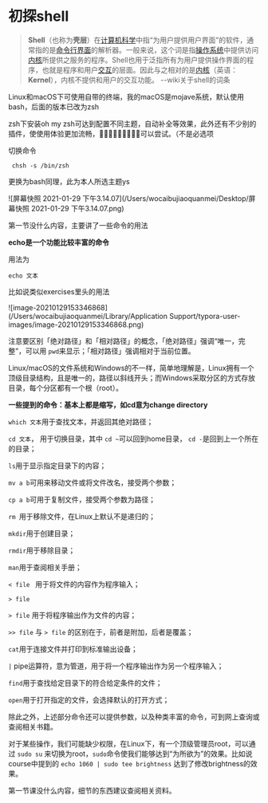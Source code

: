 # 初探shell

> **Shell**（也称为**壳层**）在[计算机科学](https://zh.wikipedia.org/wiki/電腦科學)中指“为用户提供用户界面”的软件，通常指的是[命令行界面](https://zh.wikipedia.org/wiki/命令行界面)的解析器。一般来说，这个词是指[操作系统](https://zh.wikipedia.org/wiki/作業系統)中提供访问[内核](https://zh.wikipedia.org/wiki/内核)所提供之服务的程序。Shell也用于泛指所有为用户提供操作界面的程序，也就是程序和用户[交互](https://zh.wikipedia.org/w/index.php?title=交互&action=edit&redlink=1)的层面。因此与之相对的是[内核](https://zh.wikipedia.org/wiki/内核)（英语：**Kernel**），内核不提供和用户的交互功能。                                                                  --wiki关于shell的词条

Linux和macOS下可使用自带的终端，我的macOS是mojave系统，默认使用bash，后面的版本已改为zsh

zsh下安装oh my zsh可达到配置不同主题，自动补全等效果，此外还有不少别的插件，使使用体验更加流畅，可以尝试。（不是必选项

切换命令

```shell
 chsh -s /bin/zsh
```

更换为bash同理，此为本人所选主题ys

![屏幕快照 2021-01-29 下午3.14.07](/Users/wocaibujiaoquanmei/Desktop/屏幕快照 2021-01-29 下午3.14.07.png)

第一节没什么内容，主要讲了一些命令的用法

**echo是一个功能比较丰富的命令**

用法为

```shell
echo 文本
```

比如说类似exercises里头的用法

![image-20210129153346868](/Users/wocaibujiaoquanmei/Library/Application Support/typora-user-images/image-20210129153346868.png)

注意要区别「绝对路径」和「相对路径」的概念，「绝对路径」强调“唯一，完整”，可以用 `pwd`来显示；「相对路径」强调相对于当前位置。

Linux/macOS的文件系统和Windows的不一样，简单地理解是，Linux拥有一个顶级目录结构，且是唯一的，路径以斜线开头；而Windows采取分区的方式存放目录，每个分区都有一个根（root）。

**一些提到的命令：基本上都是缩写，如cd意为change directory**

`which 文本`用于查找文本，并返回其绝对路径；

`cd 文本`， 用于切换目录，其中 `cd ~`可以回到home目录， `cd -`是回到上一个所在的目录；

`ls`用于显示指定目录下的内容；

`mv a b`可用来移动文件或将文件改名，接受两个参数；

`cp a b`可用于复制文件，接受两个参数为路径；

`rm `用于移除文件，在Linux上默认不是递归的；

`mkdir`用于创建目录；

`rmdir`用于移除目录；

`man`用于查阅相关手册；

`< file ` 用于将文件的内容作为程序输入；

`> file`

`> file` 用于将程序输出作为文件的内容；

`>> file` 与 `> file` 的区别在于，前者是附加，后者是覆盖；

`cat`用于连接文件并打印到标准输出设备；

`|` pipe运算符，意为管道，用于将一个程序输出作为另一个程序输入；

`find`用于查找给定目录下的符合给定条件的文件；

`open`用于打开指定的文件，会选择默认的打开方式；

除此之外，上述部分命令还可以提供参数，以及种类丰富的命令，可到网上查询或查阅相关书籍。



对于某些操作，我们可能缺少权限，在Linux下，有一个顶级管理员root，可以通过 `sudo su` 来切换为root，`sudo`命令使我们能够达到“为所欲为”的效果。比如说course中提到的 `echo 1060 | sudo tee brightness` 达到了修改brightness的效果。

第一节课没什么内容，细节的东西建议查阅相关资料。